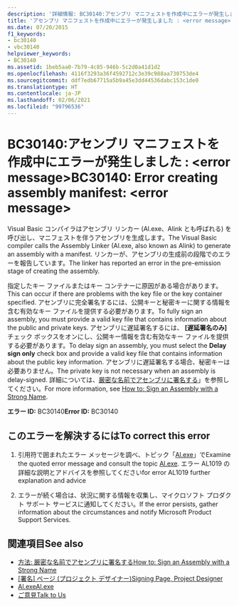 ```yaml
---
description: '詳細情報: BC30140:アセンブリ マニフェストを作成中にエラーが発生しました : <error message>'
title: 'アセンブリ マニフェストを作成中にエラーが発生しました : <error message>'
ms.date: 07/20/2015
f1_keywords:
- bc30140
- vbc30140
helpviewer_keywords:
- BC30140
ms.assetid: 1beb5aa0-7b79-4c85-946b-5c2d0a41d1d2
ms.openlocfilehash: 4116f3293a36f4592712c3e39c988aa730753de4
ms.sourcegitcommit: ddf7edb67715a5b9a45e3dd44536dabc153c1de0
ms.translationtype: HT
ms.contentlocale: ja-JP
ms.lasthandoff: 02/06/2021
ms.locfileid: "99796536"
---
```

# <a name="bc30140-error-creating-assembly-manifest-error-message"></a><span data-ttu-id="d9b84-103">BC30140:アセンブリ マニフェストを作成中にエラーが発生しました : \<error message></span><span class="sxs-lookup"><span data-stu-id="d9b84-103">BC30140: Error creating assembly manifest: \<error message></span></span>

<span data-ttu-id="d9b84-104">Visual Basic コンパイラはアセンブリ リンカー (Al.exe、Alink とも呼ばれる) を呼び出し、マニフェストを伴うアセンブリを生成します。</span><span class="sxs-lookup"><span data-stu-id="d9b84-104">The Visual Basic compiler calls the Assembly Linker (Al.exe, also known as Alink) to generate an assembly with a manifest.</span></span> <span data-ttu-id="d9b84-105">リンカーが、アセンブリの生成前の段階でのエラーを報告しています。</span><span class="sxs-lookup"><span data-stu-id="d9b84-105">The linker has reported an error in the pre-emission stage of creating the assembly.</span></span>

 <span data-ttu-id="d9b84-106">指定したキー ファイルまたはキー コンテナーに原因がある場合があります。</span><span class="sxs-lookup"><span data-stu-id="d9b84-106">This can occur if there are problems with the key file or the key container specified.</span></span> <span data-ttu-id="d9b84-107">アセンブリに完全署名するには、公開キーと秘密キーに関する情報を含む有効なキー ファイルを提供する必要があります。</span><span class="sxs-lookup"><span data-stu-id="d9b84-107">To fully sign an assembly, you must provide a valid key file that contains information about the public and private keys.</span></span> <span data-ttu-id="d9b84-108">アセンブリに遅延署名するには、 **[遅延署名のみ]** チェック ボックスをオンにし、公開キー情報を含む有効なキー ファイルを提供する必要があります。</span><span class="sxs-lookup"><span data-stu-id="d9b84-108">To delay sign an assembly, you must select the **Delay sign only** check box and provide a valid key file that contains information about the public key information.</span></span> <span data-ttu-id="d9b84-109">アセンブリに遅延署名する場合、秘密キーは必要ありません。</span><span class="sxs-lookup"><span data-stu-id="d9b84-109">The private key is not necessary when an assembly is delay-signed.</span></span> <span data-ttu-id="d9b84-110">詳細については、[厳密な名前でアセンブリに署名する](../../../standard/assembly/sign-strong-name.md)」を参照してください。</span><span class="sxs-lookup"><span data-stu-id="d9b84-110">For more information, see [How to: Sign an Assembly with a Strong Name](../../../standard/assembly/sign-strong-name.md).</span></span>

 <span data-ttu-id="d9b84-111">**エラー ID:** BC30140</span><span class="sxs-lookup"><span data-stu-id="d9b84-111">**Error ID:** BC30140</span></span>

## <a name="to-correct-this-error"></a><span data-ttu-id="d9b84-112">このエラーを解決するには</span><span class="sxs-lookup"><span data-stu-id="d9b84-112">To correct this error</span></span>

1. <span data-ttu-id="d9b84-113">引用符で囲まれたエラー メッセージを調べ、トピック「[Al.exe](../../../framework/tools/al-exe-assembly-linker.md)」で</span><span class="sxs-lookup"><span data-stu-id="d9b84-113">Examine the quoted error message and consult the topic [Al.exe](../../../framework/tools/al-exe-assembly-linker.md).</span></span> <span data-ttu-id="d9b84-114">エラー AL1019 の詳細な説明とアドバイスを参照してください</span><span class="sxs-lookup"><span data-stu-id="d9b84-114">for error AL1019 further explanation and advice</span></span>

2. <span data-ttu-id="d9b84-115">エラーが続く場合は、状況に関する情報を収集し、マイクロソフト プロダクト サポート サービスに通知してください。</span><span class="sxs-lookup"><span data-stu-id="d9b84-115">If the error persists, gather information about the circumstances and notify Microsoft Product Support Services.</span></span>

## <a name="see-also"></a><span data-ttu-id="d9b84-116">関連項目</span><span class="sxs-lookup"><span data-stu-id="d9b84-116">See also</span></span>

- [<span data-ttu-id="d9b84-117">方法: 厳密な名前でアセンブリに署名する</span><span class="sxs-lookup"><span data-stu-id="d9b84-117">How to: Sign an Assembly with a Strong Name</span></span>](../../../standard/assembly/sign-strong-name.md)
- <span data-ttu-id="d9b84-118">[[署名] ページ (プロジェクト デザイナー)](/visualstudio/ide/reference/signing-page-project-designer)</span><span class="sxs-lookup"><span data-stu-id="d9b84-118">[Signing Page, Project Designer](/visualstudio/ide/reference/signing-page-project-designer)</span></span>
- [<span data-ttu-id="d9b84-119">Al.exe</span><span class="sxs-lookup"><span data-stu-id="d9b84-119">Al.exe</span></span>](../../../framework/tools/al-exe-assembly-linker.md)
- [<span data-ttu-id="d9b84-120">ご意見</span><span class="sxs-lookup"><span data-stu-id="d9b84-120">Talk to Us</span></span>](/visualstudio/ide/feedback-options)

